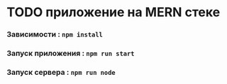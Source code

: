 # TODO приложение на MERN стеке


### Зависимости : `npm install`

### Запуск приложения : `npm run start`

### Запуск сервера : `npm run node`